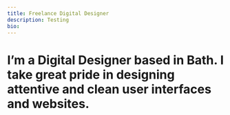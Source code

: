 ```yaml
---
title: Freelance Digital Designer
description: Testing
bio:
---
```


<h1><span>I’m a Digital Designer based in Bath. I take great pride in designing attentive and clean user interfaces and websites.</span></h1>
